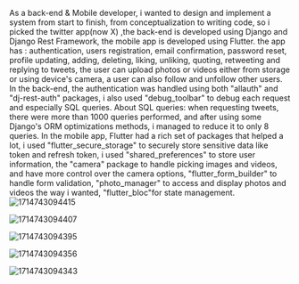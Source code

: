 As a back-end & Mobile developer, i wanted to design and implement a system from start to finish, from conceptualization to writing code, so i picked the twitter app(now X) ,the back-end is developed using Django and Django Rest Framework, the mobile app is developed using Flutter.
the app has : authentication, users registration, email confirmation, password reset, profile updating, adding, deleting, liking, unliking, quoting, retweeting and replying to tweets, the user can upload photos or videos either from storage or using device's camera, a user can also follow and unfollow other users.
In the back-end, the authentication was handled using both "allauth" and "dj-rest-auth" packages, i also used "debug_toolbar" to debug each request and especially SQL queries.
About SQL queries: when requesting tweets, there were more than 1000 queries performed, and after using some Django's ORM optimizations methods, i managed to reduce it to only 8 queries.
In the mobile app, Flutter had a rich set of packages that helped a lot, i used "flutter_secure_storage" to securely store sensitive data like token and refresh token, i used "shared_preferences" to store user information, the "camera" package to handle picking images and videos, and have more control over the camera options, "flutter_form_builder" to handle form validation, "photo_manager" to access and display photos and videos the way i wanted, "flutter_bloc"for state management.
![1714743094415](https://github.com/sekkoum-oussama/Twitter-like-Mobile-App-Flutter-/assets/69439465/20cb05d3-cef5-4e0a-ae5e-3ca1a69d62ec)


![1714743094407](https://github.com/sekkoum-oussama/Twitter-like-Mobile-App-Flutter-/assets/69439465/bc92fc34-d13b-4f5a-9724-3184922ecebf)

![1714743094395](https://github.com/sekkoum-oussama/Twitter-like-Mobile-App-Flutter-/assets/69439465/8fc051ec-d4ee-4ecc-a522-1a4e219523e5)

![1714743094356](https://github.com/sekkoum-oussama/Twitter-like-Mobile-App-Flutter-/assets/69439465/7e1f3b9c-18c5-4501-ba17-db2e7d93fcd5)

![1714743094343](https://github.com/sekkoum-oussama/Twitter-like-Mobile-App-Flutter-/assets/69439465/12d5884c-cee2-4286-80ef-1a732aaaa045)
